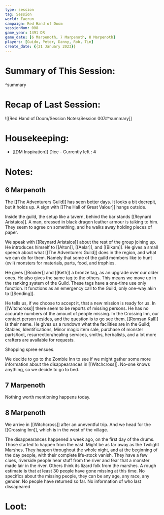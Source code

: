 ```yaml
---
type: session
tag: Session
world: Faerun
campaign: Red Hand of Doom
sessionNum: 008
game_year: 1491 DR
game_date: [6 Marpenoth, 7 Marpenoth, 8 Marpenoth]
players: [Guido, Peter, Danny, Rob, Tim]
create_date: {{21 January 2023}}
---
```




# Summary of This Session:

^summary

# Recap of Last Session:
![[Red Hand of Doom/Session Notes/Session 007#^summary]]

# Housekeeping:
- [[DM Inspiration]] Dice - Currently left : 4
# Notes:
## 6 Marpenoth
The [[The Adventurers Guild]] has seen better days.
It looks a bit decrepit, but it holds up.
A sign with [[The Hall of Great Valour]] hangs outside.

Inside the guild, the setup like a tavern, behind the bar stands [[Reynard Aristaios]].
A man, dressed in black dragon leather armour is talking to him. They seem to agree on something, and he walks away holding pieces of paper.

We speak with [[Reynard Aristaios]] about the rest of the group joining up. He introduces himself to [[Alton]], [[Aelar]], and [[Bikam]]. He gives a small speech about what [[The Adventurers Guild]] does in the region, and what we can do for them.
Namely that some of the guild members like to hunt (evil) monsters for materials, parts, food, and trophies.

He gives [[Booker]] and [[Keth]] a bronze tag, as an upgrade over our older ones. He also gives the same tag to the others. This means we move up in the ranking system of the Guild. These tags have a one-time use only function. It functions as an emergency call to the Guild, only one-way akin to [[Sending]].

He tells us, if we choose to accept it, that a new mission is ready for us.
In [[Witchcross]] there seem to be reports of missing persons. He has no accurate numbers of the amount of people missing.
In the Crossing Inn, our contact person resides, and the question is to go see them. [[Romsan Kall]] is their name.
He gives us a rundown what the facilities are in the Guild;
Stables, Identifications, Minor magic item sale, purchase of monster parts/loot, resurrection/healing services, smiths, herbalists, and a lot more crafters are available for requests.

Shopping spree ensues.

We decide to go to the Zombie Inn to see if we might gather some more information about the disappearances in [[Witchcross]]. No-one knows anything, so we decide to go to bed.

## 7 Marpenoth
Nothing worth mentioning happens today.

## 8 Marpenoth
We arrive in [[Witchcross]] after an uneventful trip. And we head for the [[Crossing Inn]], which is in the west of the village.

The disappearances happened a week ago, on the first day of the drums. Those started to happen from the east. Might be as far away as the Twilight Marshes. They happen throughout the whole night, and at the beginning of the day people, with their complete life-stock vanish. 
They have a few clues, riverside people hear stuff from the river and fear that a monster made lair in the river. Others think its lizard folk from the marshes.
A rough estimate is that at least 30 people have gone missing at this time. No specifics about the missing people, they can be any age, any race, any gender.
No people have returned so far.
No information of who last dissapeared

# Loot:
